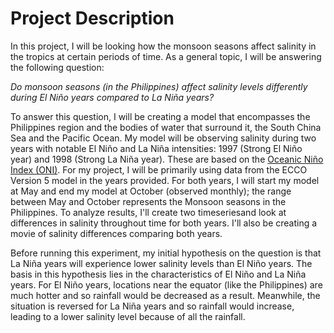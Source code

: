 # Project Description

In this project, I will be looking how the monsoon seasons affect salinity in the tropics at certain periods of time. 
As a general topic, I will be answering the following question:


*Do monsoon seasons (in the Philippines) affect salinity levels differently during El Niño years compared to La Niña years?*

To answer this question, I will be creating a model that encompasses the Philippines region and the bodies of water that surround it, the South China Sea and the Pacific Ocean. My model will be observing salinity during two years with notable El Niño and La Niña intensities: 1997 (Strong El Niño year) and 1998 (Strong La Niña year). These are based on the [Oceanic Niño Index (ONI)](https://ggweather.com/enso/oni.htm). For my project, I will be primarily using data from the ECCO Version 5 model in the years provided. For both years, I will start my model at May and end my model at October (observed monthly); the range between May and October represents the Monsoon seasons in the Philippines. To analyze results, I'll create two timeseriesand look at differences in salinity throughout time for both years. I'll also be creating a movie of salinity differences comparing both years.


Before running this experiment, my initial hypothesis on the question is that La Niña years will experience lower salinity levels than El Niño years. The basis in this hypothesis lies in the characteristics of El Niño and La Niña years. For El Niño years, locations near the equator (like the Philippines) are much hotter and so rainfall would be decreased as a result. Meanwhile, the situation is reversed for La Niña years and so rainfall would increase, leading to a lower salinity level because of all the rainfall.